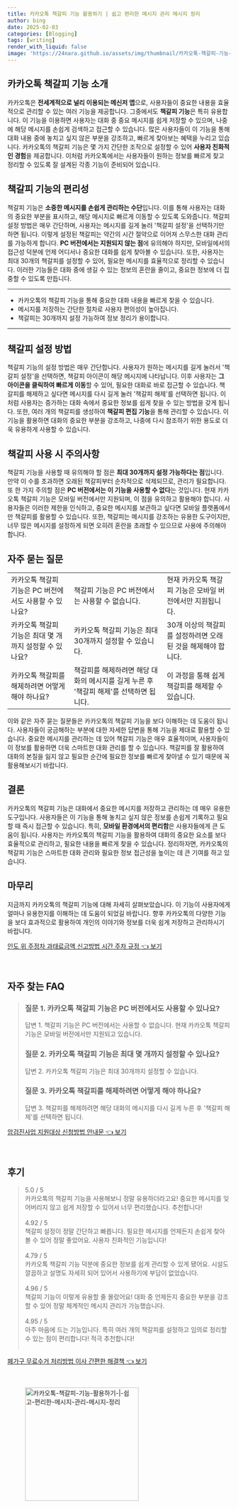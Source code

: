 ```yaml
---
title: 카카오톡 책갈피 기능 활용하기 | 쉽고 편리한 메시지 관리 메시지 정리
author: bing
date: 2025-02-03
categories: [Blogging]
tags: [writing]
render_with_liquid: false
image: 'https://24nara.github.io/assets/img/thumbnail/카카오톡-책갈피-기능-활용하기-|-쉽고-편리한-메시지-관리-메시지-정리.webp'
---
```



<h2 id='카카오톡_책갈피_기능_소개'>카카오톡 책갈피 기능 소개</h2>

<p>카카오톡은 <b>전세계적으로 널리 이용되는 메신저 앱</b>으로, 사용자들이 중요한 내용을 효율적으로 관리할 수 있는 여러 기능을 제공합니다. 그중에서도 <b>책갈피 기능</b>은 특히 유용합니다. 이 기능을 이용하면 사용자는 대화 중 중요 메시지를 쉽게 저장할 수 있으며, 나중에 해당 메시지를 손쉽게 검색하고 접근할 수 있습니다. 많은 사용자들이 이 기능을 통해 대화 내용 중에 놓치고 싶지 않은 부분을 강조하고, 빠르게 찾아보는 혜택을 누리고 있습니다. 카카오톡의 책갈피 기능은 몇 가지 간단한 조작으로 설정할 수 있어 <b>사용자 친화적인 경험</b>을 제공합니다. 이처럼 카카오톡에서는 사용자들이 원하는 정보를 빠르게 찾고 정리할 수 있도록 잘 설계된 각종 기능이 준비되어 있습니다.</p>

<h2 id='책갈피_기능의_편리성'>책갈피 기능의 편리성</h2>

<p>책갈피 기능은 <b>소중한 메시지를 손쉽게 관리하는 수단</b>입니다. 이를 통해 사용자는 대화의 중요한 부분을 표시하고, 해당 메시지로 빠르게 이동할 수 있도록 도와줍니다. 책갈피 설정 방법은 매우 간단하며, 사용자는 메시지를 길게 눌러 '책갈피 설정'을 선택하기만 하면 됩니다. 이렇게 설정된 책갈피는 약간의 시간 절약으로 이어져 스무스한 대화 관리를 가능하게 합니다. <b>PC 버전에서는 지원되지 않는 점</b>에 유의해야 하지만, 모바일에서의 접근성 덕분에 언제 어디서나 중요한 대화를 쉽게 찾아볼 수 있습니다. 또한, 사용자는 최대 30개의 책갈피를 설정할 수 있어, 필요한 메시지를 효율적으로 정리할 수 있습니다. 이러한 기능들은 대화 중에 생길 수 있는 정보의 혼란을 줄이고, 중요한 정보에 더 집중할 수 있도록 만듭니다.</p>

<hr />

<ul>
    <li>카카오톡의 책갈피 기능을 통해 중요한 대화 내용을 빠르게 찾을 수 있습니다.</li>
    <li>메시지를 저장하는 간단한 절차로 사용자 편의성이 높아집니다.</li>
    <li>책갈피는 30개까지 설정 가능하여 정보 정리가 용이합니다.</li>
</ul>

<hr />

<h2 id='책갈피_설정_방법'>책갈피 설정 방법</h2>

<p>책갈피 기능의 설정 방법은 매우 간단합니다. 사용자가 원하는 메시지를 길게 눌러서 '책갈피 설정'을 선택하면, 책갈피 아이콘이 해당 메시지에 나타납니다. 이후 사용자는 <b>그 아이콘을 클릭하여 빠르게 이동</b>할 수 있어, 필요한 대화로 바로 접근할 수 있습니다. 책갈피를 해제하고 싶다면 메시지를 다시 길게 눌러 '책갈피 해제'를 선택하면 됩니다. 이처럼 사용자는 증가하는 대화 속에서 중요한 정보를 쉽게 찾을 수 있는 방법을 갖게 됩니다. 또한, 여러 개의 책갈피를 생성하여 <b>책갈피 편집 기능</b>을 통해 관리할 수 있습니다. 이 기능을 활용하면 대화의 중요한 부분을 강조하고, 나중에 다시 참조하기 위한 용도로 더욱 유용하게 사용할 수 있습니다.</p>

<h2 id='책갈피_사용_시_주의사항'>책갈피 사용 시 주의사항</h2>

<p>책갈피 기능을 사용할 때 유의해야 할 점은 <b>최대 30개까지 설정 가능하다는 점</b>입니다. 만약 이 수를 초과하면 오래된 책갈피부터 순차적으로 삭제되므로, 관리가 필요합니다. 또 한 가지 주의할 점은 <b>PC 버전에서는 이 기능을 사용할 수 없다</b>는 것입니다. 현재 카카오톡 책갈피 기능은 모바일 버전에서만 지원되며, 이 점을 유의하고 활용해야 합니다. 사용자들은 이러한 제한을 인식하고, 중요한 메시지를 보관하고 싶다면 모바일 플랫폼에서만 책갈피를 활용할 수 있습니다. 또한, 책갈피는 메시지를 강조하는 유용한 도구이지만, 너무 많은 메시지를 설정하게 되면 오히려 혼란을 초래할 수 있으므로 사용에 주의해야 합니다.</p>

<h2 id='자주_묻는_질문'>자주 묻는 질문</h2>

<table>
    <tr>
        <td>카카오톡 책갈피 기능은 PC 버전에서도 사용할 수 있나요?</td>
        <td>책갈피 기능은 PC 버전에서는 사용할 수 없습니다.</td>
        <td>현재 카카오톡 책갈피 기능은 모바일 버전에서만 지원됩니다.</td>
    </tr>
    <tr>
        <td>카카오톡 책갈피 기능은 최대 몇 개까지 설정할 수 있나요?</td>
        <td>카카오톡 책갈피 기능은 최대 30개까지 설정할 수 있습니다.</td>
        <td>30개 이상의 책갈피를 설정하려면 오래된 것을 해제해야 합니다.</td>
    </tr>
    <tr>
        <td>카카오톡 책갈피를 해제하려면 어떻게 해야 하나요?</td>
        <td>책갈피를 해제하려면 해당 대화의 메시지를 길게 누른 후 '책갈피 해제'를 선택하면 됩니다.</td>
        <td>이 과정을 통해 쉽게 책갈피를 해제할 수 있습니다.</td>
    </tr>
</table>

<p>이와 같은 자주 묻는 질문들은 카카오톡의 책갈피 기능을 보다 이해하는 데 도움이 됩니다. 사용자들이 궁금해하는 부분에 대한 자세한 답변을 통해 기능을 제대로 활용할 수 있습니다. 중요한 메시지를 관리하는 데 있어 책갈피 기능은 매우 효율적이며, 사용자들이 이 정보를 활용하면 더욱 스마트한 대화 관리를 할 수 있습니다. 책갈피를 잘 활용하여 대화의 본질을 잃지 않고 필요한 순간에 필요한 정보를 빠르게 찾아낼 수 있기 때문에 꼭 활용해보시기 바랍니다.</p>

<h2 id='결론'>결론</h2>

<p>카카오톡의 책갈피 기능은 대화에서 중요한 메시지를 저장하고 관리하는 데 매우 유용한 도구입니다. 사용자들은 이 기능을 통해 놓치고 싶지 않은 정보를 손쉽게 기록하고 필요할 때 즉시 접근할 수 있습니다. 특히, <b>모바일 환경에서의 편리함</b>은 사용자들에게 큰 도움이 됩니다. 사용자는 카카오톡의 책갈피 기능을 활용하여 대화의 중요한 요소를 보다 효율적으로 관리하고, 필요한 내용을 빠르게 찾을 수 있습니다. 정리하자면, 카카오톡의 책갈피 기능은 스마트한 대화 관리와 필요한 정보 접근성을 높이는 데 큰 기여를 하고 있습니다.</p>

<h2 id='마무리'>마무리</h2>

<p>지금까지 카카오톡의 책갈피 기능에 대해 자세히 살펴보았습니다. 이 기능이 사용자에게 얼마나 유용한지를 이해하는 데 도움이 되었길 바랍니다. 향후 카카오톡의 다양한 기능을 보다 효과적으로 활용하여 개인의 이야기와 정보를 더욱 쉽게 저장하고 관리하시기 바랍니다.</p>


<p><a class="click-button" title="인도 위 주정차 과태료금액 신고방법 시간 주차 규정" href="https://24nara.github.io/posts/%EC%9D%B8%EB%8F%84-%EC%9C%84-%EC%A3%BC%EC%A0%95%EC%B0%A8-%EA%B3%BC%ED%83%9C%EB%A3%8C%EA%B8%88%EC%95%A1-%EC%8B%A0%EA%B3%A0%EB%B0%A9%EB%B2%95-%EC%8B%9C%EA%B0%84-%EC%A3%BC%EC%B0%A8-%EA%B7%9C%EC%A0%95/" rel="dofollow">인도 위 주정차 과태료금액 신고방법 시간 주차 규정 👈 보기</a></p><br>
<h2 id='자주_찾는_FAQ'>자주 찾는 FAQ</h2>
<div itemscope="" itemtype="https://schema.org/FAQPage"> 
<blockquote> 
<div itemscope="" itemprop="mainEntity" itemtype="https://schema.org/Question"> 
<h3 itemprop="name">질문 1. 카카오톡 책갈피 기능은 PC 버전에서도 사용할 수 있나요?</h3> 
<div itemscope="" itemprop="acceptedAnswer" itemtype="https://schema.org/Answer"> 
<span itemprop="text"> 
<p>답변 1. 책갈피 기능은 PC 버전에서는 사용할 수 없습니다. 현재 카카오톡 책갈피 기능은 모바일 버전에서만 지원되고 있습니다.</p> 
</span> 
</div> 
</div> 

<div itemscope="" itemprop="mainEntity" itemtype="https://schema.org/Question"> 
<h3 itemprop="name">질문 2. 카카오톡 책갈피 기능은 최대 몇 개까지 설정할 수 있나요?</h3> 
<div itemscope="" itemprop="acceptedAnswer" itemtype="https://schema.org/Answer"> 
<span itemprop="text"> 
<p>답변 2. 카카오톡 책갈피 기능은 최대 30개까지 설정할 수 있습니다.</p> 
</span> 
</div> 
</div> 

<div itemscope="" itemprop="mainEntity" itemtype="https://schema.org/Question"> 
<h3 itemprop="name">질문 3. 카카오톡 책갈피를 해제하려면 어떻게 해야 하나요?</h3> 
<div itemscope="" itemprop="acceptedAnswer" itemtype="https://schema.org/Answer"> 
<span itemprop="text"> 
<p>답변 3. 책갈피를 해제하려면 해당 대화의 메시지를 다시 길게 누른 후 '책갈피 해제'를 선택하면 됩니다.</p> 
</span> 
</div> 
</div> 
</blockquote> 
</div>
<p><a class="click-button" title="암검진사업 지원대상 신청방법 안내문" href="https://24nara.github.io/posts/%EC%95%94%EA%B2%80%EC%A7%84%EC%82%AC%EC%97%85-%EC%A7%80%EC%9B%90%EB%8C%80%EC%83%81-%EC%8B%A0%EC%B2%AD%EB%B0%A9%EB%B2%95-%EC%95%88%EB%82%B4%EB%AC%B8/" rel="dofollow">암검진사업 지원대상 신청방법 안내문 👈 보기</a></p><br>
<h2 id='후기'>후기</h2>
<div itemscope itemtype="https://schema.org/Product">
  <blockquote>
  <div itemprop="review" itemscope itemtype="https://schema.org/Review">
      <div itemprop="reviewRating" itemscope itemtype="https://schema.org/Rating"> <span itemprop="ratingValue">5.0</span> / <span itemprop="bestRating">5</span> </div>
      <span itemprop="reviewBody">카카오톡의 책갈피 기능을 사용해보니 정말 유용하더라고요! 중요한 메시지를 잊어버리지 않고 쉽게 저장할 수 있어서 너무 편리했습니다. 추천합니다!</span>
  </div>
  <br>
  <div itemprop="review" itemscope itemtype="https://schema.org/Review">
      <div itemprop="reviewRating" itemscope itemtype="https://schema.org/Rating"> <span itemprop="ratingValue">4.92</span> / <span itemprop="bestRating">5</span> </div>
      <span itemprop="reviewBody">책갈피 설정이 정말 간단하고 빠릅니다. 필요한 메시지를 언제든지 손쉽게 찾아볼 수 있어 정말 좋았어요. 사용자 친화적인 기능입니다!</span>
  </div>
  <br>
  <div itemprop="review" itemscope itemtype="https://schema.org/Review">
      <div itemprop="reviewRating" itemscope itemtype="https://schema.org/Rating"> <span itemprop="ratingValue">4.79</span> / <span itemprop="bestRating">5</span> </div>
      <span itemprop="reviewBody">카카오톡 책갈피 기능 덕분에 중요한 정보를 쉽게 관리할 수 있게 됐어요. 시설도 깔끔하고 설명도 자세히 되어 있어서 사용하기에 부담이 없었습니다.</span>
  </div>
  <br>
  <div itemprop="review" itemscope itemtype="https://schema.org/Review">
      <div itemprop="reviewRating" itemscope itemtype="https://schema.org/Rating"> <span itemprop="ratingValue">4.96</span> / <span itemprop="bestRating">5</span> </div>
      <span itemprop="reviewBody">책갈피 기능이 이렇게 유용할 줄 몰랐어요! 대화 중 언제든지 중요한 부분을 강조할 수 있어 정말 체계적인 메시지 관리가 가능했습니다.</span>
  </div>
  <br>
  <div itemprop="review" itemscope itemtype="https://schema.org/Review">
      <div itemprop="reviewRating" itemscope itemtype="https://schema.org/Rating"> <span itemprop="ratingValue">4.95</span> / <span itemprop="bestRating">5</span> </div>
      <span itemprop="reviewBody">아주 마음에 드는 기능입니다. 특히 여러 개의 책갈피를 설정하고 임의로 정리할 수 있는 점이 편리합니다! 적극 추천합니다!</span>
  </div>
  <br>
  </blockquote>
</div>
<p><a class="click-button" title="폐가구 무료수거 처리방법 이사 간편한 해결책" href="https://24nara.github.io/posts/%ED%8F%90%EA%B0%80%EA%B5%AC-%EB%AC%B4%EB%A3%8C%EC%88%98%EA%B1%B0-%EC%B2%98%EB%A6%AC%EB%B0%A9%EB%B2%95-%EC%9D%B4%EC%82%AC-%EA%B0%84%ED%8E%B8%ED%95%9C-%ED%95%B4%EA%B2%B0%EC%B1%85/" rel="dofollow">폐가구 무료수거 처리방법 이사 간편한 해결책 👈 보기</a></p><br>
<figure class="image"><img src="https://24nara.github.io/assets/img/thumbnail/카카오톡-책갈피-기능-활용하기-|-쉽고-편리한-메시지-관리-메시지-정리.webp" alt="카카오톡-책갈피-기능-활용하기-|-쉽고-편리한-메시지-관리-메시지-정리" width="256" height="256"></figure>
